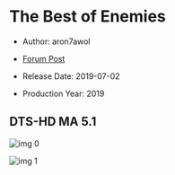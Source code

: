 # The Best of Enemies

* Author: aron7awol

* [Forum Post](https://www.avsforum.com/threads/bass-eq-for-filtered-movies.2995212/post-58266120)

* Release Date: 2019-07-02
* Production Year: 2019

## DTS-HD MA 5.1

![img 0](https://i.imgur.com/vCflPgy.jpg)

![img 1](https://i.imgur.com/wjk5DbS.png)


